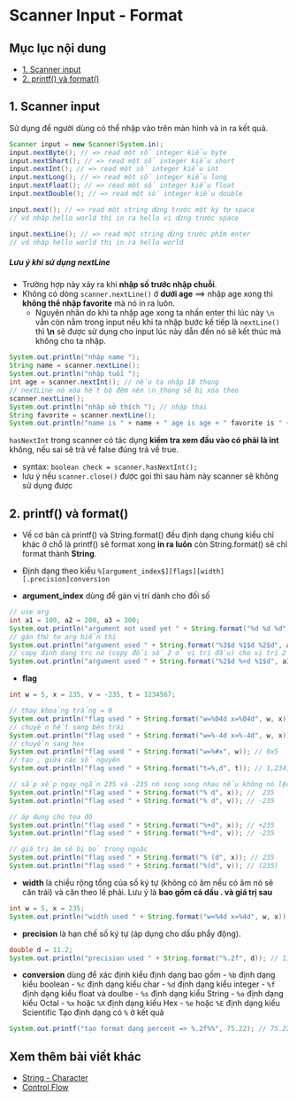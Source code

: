 # Scanner Input - Format

## Mục lục nội dung

- [1. Scanner input](#1-scanner-input)
- [2. printf() và format()](#2-printf-và-format)

## 1. Scanner input

Sử dụng để người dùng có thể nhập vào trên màn hình và in ra kết quả.

```java
Scanner input = new Scanner(System.in);
input.nextByte(); // => read một số integer kiểu byte
input.nextShort(); // => read một số integer kiểu short
input.nextInt(); // => read một số integer kiểu int
input.nextLong(); // => read một số integer kiểu long
input.nextFloat(); // => read một số integer kiểu float
input.nextDouble(); // => read một số integer kiểu double

input.next(); // => read một string dừng trước một ký tự space
// vd nhập hello world thì in ra hello vì dừng trước space

input.nextLine(); // => read một string dừng trước phím enter
// vd nhập hello world thì in ra hello world
```

##### Lưu ý khi sử dụng nextLine

- Trường hợp này xảy ra khi **nhập số trước nhập chuỗi**.
- Không có dòng `scanner.nextLine()` ở **dưới age** ==> nhập age xong thì **không thể nhập favorite** mà nó in ra luôn.
  - Nguyên nhân do khi ta nhập age xong ta nhấn enter thì lúc này `\n` vẫn còn nằm trong input nếu khi ta nhập bước kế tiếp là `nextLine()` thì **\n** sẽ được sử dụng cho input lúc này dẫn đến nó sẽ kết thúc mà không cho ta nhập.

```java
System.out.println("nhập name ");
String name = scanner.nextLine();
System.out.println("nhập tuổi ");
int age = scanner.nextInt(); // nếu ta nhập 18 thong
// nextLine nó xóa hết bộ đệm nên \n_thong sẽ bị xóa theo
scanner.nextLine();
System.out.println("nhập sở thích "); // nhập thai
String favorite = scanner.nextLine();
System.out.println("name is " + name + " age is age + " favorite is " + favorite); // thai
```

`hasNextInt` trong scanner có tác dụng **kiểm tra xem đầu vào có phải là int** không, nếu sai sẽ trả về false đúng trả về true.

- syntax: `boolean check = scanner.hasNextInt();`
- lưu ý nếu `scanner.close()` được gọi thì sau hàm này scanner sẽ không sử dụng được

## 2. printf() và format()

- Về cơ bản cả printf() và String.format() đều định dạng chung kiểu chỉ khác ở chổ là printf() sẽ format xong **in ra luôn** còn String.format() sẽ chỉ format thành **String**.
- Định dạng theo kiểu `%[argument_index$][flags][width][.precision]conversion`

- **argument_index** dùng để gán vị trí dành cho đối số

```java
// use arg
int a1 = 100, a2 = 200, a3 = 300;
System.out.println("argument not used yet " + String.format("%d %d %d", a1, a2, a3)); // 100 200 300
// gán thứ tự arg hiển thị
System.out.println("argument used " + String.format("%3$d %1$d %2$d", a1, a2, a3)); // 300 100 200
// copy định dạng trc nó (copy đối số 2 ở vị trí đầu) cho vị trí 2
System.out.println("argument used " + String.format("%2$d %<d %1$d", a1, a2, a3)); // 200 200 100
```

- **flag**

```java
int w = 5, x = 235, v = -235, t = 1234567;

// thay khoảng trắng = 0
System.out.println("flag used " + String.format("w=%04d x=%04d", w, x)); // 0005 và 0235
// chuyển hết sang bên trái
System.out.println("flag used " + String.format("w=%-4d x=%-4d", w, x)); // 5___ và 235_
// chuyển sang hex
System.out.println("flag used " + String.format("w=%#x", w)); // 0x5
// tạo , giữa các số nguyên
System.out.println("flag used " + String.format("t=%,d", t)); // 1,234,567

// sắp xếp ngay ngắn 235 và -235 nó song song nhau nếu không nó lệch
System.out.println("flag used " + String.format("% d", x)); //  235
System.out.println("flag used " + String.format("% d", v)); // -235

// áp dụng cho tọa độ
System.out.println("flag used " + String.format("%+d", x)); // +235
System.out.println("flag used " + String.format("%+d", v)); // -235

// giá trị âm sẽ bị bỏ trong ngoặc
System.out.println("flag used " + String.format("% (d", x)); // 235
System.out.println("flag used " + String.format("%(d", v)); // (235)
```

- **width** là chiều rộng tổng của số ký tự (không có âm nếu có âm nó sẽ căn trái) và căn theo lề phải. Lưu ý là **bao gồm cả dấu . và giá trị sau**

```java
int w = 5, x = 235;
System.out.println("width used " + String.format("w=%4d x=%4d", w, x)); // ___5 và _235
```

- **precision** là hạn chế số ký tự (áp dụng cho dấu phẩy động).

```java
double d = 11.2;
System.out.println("precision used " + String.format("%.2f", d)); // 11.20
```

- **conversion** dùng để xác định kiểu định dạng bao gồm - `%b` định dạng kiểu boolean - `%c` định dạng kiểu char - `%d` định dạng kiểu integer - `%f` định dạng kiểu float và doulbe - `%s` định dạng kiểu String - `%o` định dạng kiểu Octal - `%x` hoặc `%X` định dạng kiểu Hex - `%e` hoặc `%E` định dạng kiểu Scientific
  Tạo định dạng có `%` ở kết quả

```java
System.out.printf("tạo format dạng percent => %.2f%%", 75.22); // 75.22%
```

## Xem thêm bài viết khác

- [String - Character](/Chap1/Day5.md)
- [Control Flow](/Chap1/Day7.md)
